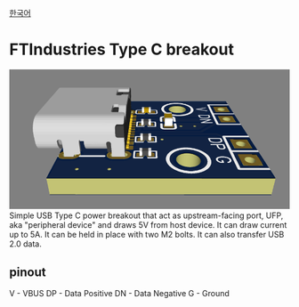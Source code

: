 [한국어](https://github.com/FTIndustries/Type-C_breakout/blob/main/readme-ko.md)
# FTIndustries Type C breakout
![preview](https://github.com/FTIndustries/Type-C_breakout/blob/main/3dpreview.png?raw=true)\
Simple USB Type C power breakout that act as upstream-facing port, UFP, aka "peripheral device" and draws 5V from host device. It can draw current up to 5A. It can be held in place with two M2 bolts. It can also transfer USB 2.0 data.
## pinout
V - VBUS
DP - Data Positive
DN - Data Negative
G - Ground
